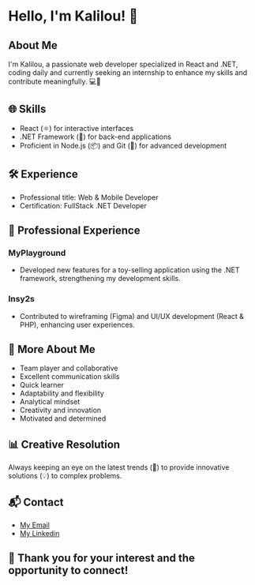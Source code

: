 # Hello, I'm Kalilou! 👋

## About Me
I'm Kalilou, a passionate web developer specialized in React and .NET, coding daily and currently seeking an internship to enhance my skills and contribute meaningfully. 💻🚀

## 🌐 Skills
- React (⚛️) for interactive interfaces
- .NET Framework (🔧) for back-end applications
- Proficient in Node.js (📦) and Git (📝) for advanced development

## 🛠️ Experience
- Professional title: Web & Mobile Developer 
- Certification: FullStack .NET Developer 

## 🔧 Professional Experience
### MyPlayground
- Developed new features for a toy-selling application using the .NET framework, strengthening my development skills.

### Insy2s
- Contributed to wireframing (Figma) and UI/UX development (React & PHP), enhancing user experiences.

## 👋 More About Me
- Team player and collaborative
- Excellent communication skills
- Quick learner
- Adaptability and flexibility
- Analytical mindset
- Creativity and innovation
- Motivated and determined

## 📊 Creative Resolution
Always keeping an eye on the latest trends (🌱) to provide innovative solutions (💡) to complex problems.

## 📬 Contact
- [My Email](marong.kalilou@gmail.com)
- [My Linkedin](https://www.linkedin.com/in/kalilou-marong/)


## 🙏 Thank you for your interest and the opportunity to connect!
